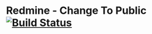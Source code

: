 # Redmine - Change To Public [![Build Status](https://travis-ci.org/efigence/redmine_change_to_public.svg?branch=master)](https://travis-ci.org/efigence/redmine_change_to_public)
